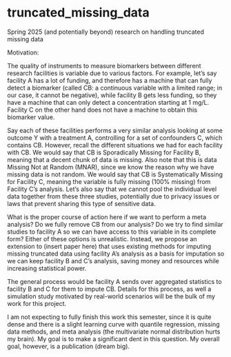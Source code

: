 # truncated_missing_data
Spring 2025 (and potentially beyond) research on handling truncated missing data

Motivation:

The quality of instruments to measure biomarkers between different research facilities is variable due to various factors. For example, let’s say facility A has a lot of funding, and therefore has a machine that can fully detect a biomarker (called CB: a continuous variable with a limited range; in our case, it cannot be negative), while facility B gets less funding, so they have a machine that can only detect a concentration starting at 1 mg/L. Facility C on the other hand does not have a machine to obtain this biomarker value. 

Say each of these facilities performs a very similar analysis looking at some outcome Y with a treatment A, controlling for a set of confounders C, which contains CB. However, recall the different situations we had for each facility with CB. We would say that CB is Sporadically Missing for Facility B, meaning that a decent chunk of data is missing. Also note that this is data Missing Not at Random (MNAR), since we know the reason why we have missing data is not random. We would say that CB is Systematically Missing for Facility C, meaning the variable is fully missing (100% missing) from Facility C’s analysis. Let’s also say that we cannot pool the individual level data together from these three studies, potentially due to privacy issues or laws that prevent sharing this type of sensitive data. 

What is the proper course of action here if we want to perform a meta analysis? Do we fully remove CB from our analysis? Do we try to find similar studies to facility A so we can have access to this variable in its complete form? Either of these options is unrealistic. Instead, we propose an extension to (insert paper here) that uses existing methods for imputing missing truncated data using facility A’s analysis as a basis for imputation so we can keep facility B and C’s analysis, saving money and resources while increasing statistical power. 

The general process would be facility A sends over aggregated statistics to facility B and C for them to impute CB. Details for this process, as well a simulation study motivated by real-world scenarios will be the bulk of my work for this project.

I am not expecting to fully finish this work this semester, since it is quite dense and there is a slight learning curve with quantile regression, missing data methods, and meta analysis (the multivariate normal distribution hurts my brain). My goal is to make a significant dent in this question. My overall goal, however, is a publication (dream big). 
